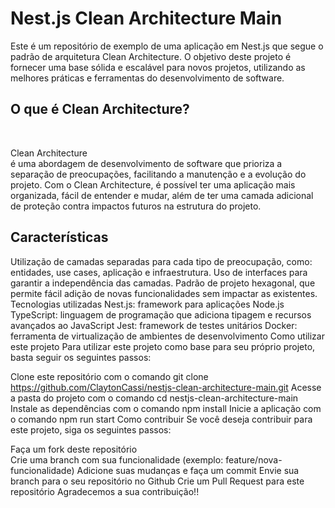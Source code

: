<b><H1>Nest.js Clean Architecture Main</H1></b> 

Este é um repositório de exemplo de uma aplicação em Nest.js que segue o padrão de arquitetura Clean Architecture. O objetivo deste projeto é fornecer uma base sólida e escalável para novos projetos, utilizando as melhores práticas e ferramentas do desenvolvimento de software.

<h2>O que é Clean Architecture?</h2> </br>

Clean Architecture </br> é uma abordagem de desenvolvimento de software que prioriza a separação de preocupações, facilitando a manutenção e a evolução do projeto. Com o Clean Architecture, é possível ter uma aplicação mais organizada, fácil de entender e mudar, além de ter uma camada adicional de proteção contra impactos futuros na estrutura do projeto.

## Características ####
Utilização de camadas separadas para cada tipo de preocupação, como: entidades, use cases, aplicação e infraestrutura.
Uso de interfaces para garantir a independência das camadas.
Padrão de projeto hexagonal, que permite fácil adição de novas funcionalidades sem impactar as existentes.
Tecnologias utilizadas
Nest.js: framework para aplicações Node.js
TypeScript: linguagem de programação que adiciona tipagem e recursos avançados ao JavaScript
Jest: framework de testes unitários
Docker: ferramenta de virtualização de ambientes de desenvolvimento
Como utilizar este projeto
Para utilizar este projeto como base para seu próprio projeto, basta seguir os seguintes passos:

Clone este repositório com o comando git clone https://github.com/ClaytonCassi/nestjs-clean-architecture-main.git
Acesse a pasta do projeto com o comando cd nestjs-clean-architecture-main
Instale as dependências com o comando npm install
Inicie a aplicação com o comando npm run start
Como contribuir
Se você deseja contribuir para este projeto, siga os seguintes passos:

Faça um fork deste repositório </br>
Crie uma branch com sua funcionalidade (exemplo: feature/nova-funcionalidade)
Adicione suas mudanças e faça um commit
Envie sua branch para o seu repositório no Github
Crie um Pull Request para este repositório
Agradecemos a sua contribuição!!
